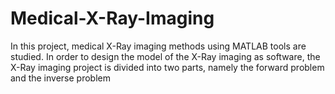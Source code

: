 # Medical-X-Ray-Imaging
In this project, medical X-Ray imaging methods using MATLAB tools are studied. In order to  design the model of the X-Ray imaging as software, the X-Ray imaging project is divided into two parts,  namely the forward problem and the inverse problem
